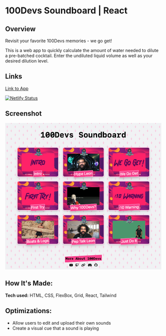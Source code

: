 # 100Devs Soundboard | React

## Overview
Revisit your favorite 100Devs memories - we go get!

This is a web app to quickly calculate the amount of water needed to dilute a pre-batched cocktail. Enter the undiluted liquid volume as well as your desired dilution level.

## Links
[Link to App](https://soundboard-100devs.netlify.app)

[![Netlify Status](https://api.netlify.com/api/v1/badges/901b3ba7-ab32-4cc9-a448-66b7d99d9367/deploy-status)](https://app.netlify.com/sites/soundboard-100devs/deploys)

## Screenshot
![Soundboard Screenshot](/public/images/app-screenshot.png)

## How It's Made:
**Tech used:** HTML, CSS, FlexBox, Grid, React, Tailwind

## Optimizations:
- Allow users to edit and upload their own sounds
- Create a visual cue that a sound is playing
